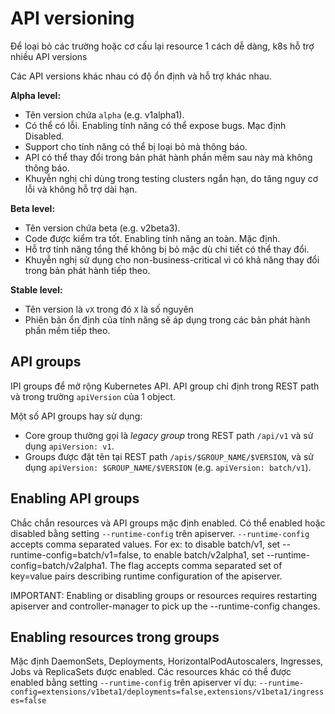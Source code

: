 # API versioning
Để loại bỏ các trường hoặc cơ cấu lại resource 1 cách dễ dàng, k8s hỗ trợ nhiều API versions

Các API versions khác nhau có độ ổn định và hỗ trợ khác nhau. 

**Alpha level:**
- Tên version chứa `alpha` (e.g. v1alpha1).
- Có thể có lỗi. Enabling tính năng có thể expose bugs. Mạc định Disabled.
- Support cho tính năng có thể bị loại bỏ mà thông báo.
- API có thể thay đổi trong bản phát hành phần mềm sau này mà không thông báo.
- Khuyễn nghị chỉ dùng trong testing clusters ngắn hạn, do tăng nguy cơ lỗi và không hỗ trợ dài hạn.

**Beta level:**
- Tên version chứa beta (e.g. v2beta3).
- Code được kiểm tra tốt. Enabling tính năng an toàn. Mặc định.
- Hỗ trợ tính năng tổng thế không bị bỏ mặc dù chi tiết có thể thay đổi.
- Khuyễn nghị sử dụng cho non-business-critical vì có khả năng thay đổi trong bản phát hành tiếp theo.

**Stable level:**
- Tên version là `vX` trong đó `X` là số nguyên
- Phiên bản ổn định của tính năng sẽ áp dụng trong các bản phát hành phần mềm tiếp theo.

## API groups

IPI groups để mở rộng Kubernetes API. API group chỉ định trong REST path và trong trường  `apiVersion` của 1 object.

Một số API groups hay sử dụng: 
- Core group thường gọi là *legacy group* trong REST path `/api/v1` và sử dụng `apiVersion: v1`.
- Groups được đặt tên tại REST path `/apis/$GROUP_NAME/$VERSION`, và sử dụng `apiVersion: $GROUP_NAME/$VERSION` (e.g. `apiVersion: batch/v1`).

## Enabling API groups

Chắc chắn resources và API groups mặc định enabled. Có thể enabled hoặc disabled bằng setting `--runtime-config` trên apiserver. `--runtime-config`  accepts comma separated values. For ex: to disable batch/v1, set --runtime-config=batch/v1=false, to enable batch/v2alpha1, set --runtime-config=batch/v2alpha1. The flag accepts comma separated set of key=value pairs describing runtime configuration of the apiserver.

IMPORTANT: Enabling or disabling groups or resources requires restarting apiserver and controller-manager to pick up the --runtime-config changes.

## Enabling resources trong groups

Mặc định DaemonSets, Deployments, HorizontalPodAutoscalers, Ingresses, Jobs và ReplicaSets được enabled. Các resources khác có thể được enabled bằng setting `--runtime-config` trên apiserver ví dụ: `--runtime-config=extensions/v1beta1/deployments=false,extensions/v1beta1/ingresses=false`




